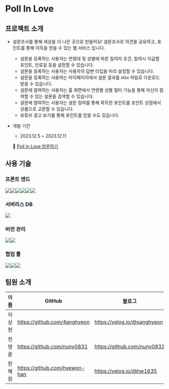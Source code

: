 # Poll In Love
## 프로젝트 소개
- 설문조사를 통해 세상을 더 나은 곳으로 만들어요! 설문조사로 의견을 공유하고, 포인트를 통해 이득을 얻을 수 있는 웹 서비스 입니다.
  - 설문을 등록하는 사용자는 연령대 및 성별에 따른 참여자 조건, 참여시 지급할 포인트, 만료일 등을 설정할 수 있습니다.
  - 설문을 등록하는 사용자는 사용자의 답변 타입을 미리 설정할 수 있습니다.
  - 설문을 등록하는 사용하는 마이페이지에서 설문 결과를 xlsx 파일로 다운로드 받을 수 있습니다.
  - 설문에 참여하는 사용자는 홈 화면에서 연령별 성별 필터 기능을 통해 자신이 참여할 수 있는 설문을 검색할 수 있습니다.
  - 설문에 참여하는 사용자는 설문 참여를 통해 획득한 포인트를 포인트 상점에서 상품으로 교환할 수 있습니다.
  - 유튜브 광고 보기를 통해 포인트를 얻을 수도 있습니다.
- 개발 기간
  - 2023.12.5 ~ 2023.12.11

  💌 [Poll In Love 방문하기](https://poll-in-love.vercel.app/)

## 사용 기술
### 프론트 엔드
<img src="https://img.shields.io/badge/HTML5-E34F26?style=for-the-badge&logo=html5&logoColor=white"><img src="https://img.shields.io/badge/CSS3-1572B6?style=for-the-badge&logo=css3&logoColor=white"><img src="https://img.shields.io/badge/JavaScript-323330?style=for-the-badge&logo=javascript&logoColor=F7DF1E"><img src="https://img.shields.io/badge/React-20232A?style=for-the-badge&logo=react&logoColor=61DAFB"><img src="https://img.shields.io/badge/Redux-593D88?style=for-the-badge&logo=redux&logoColor=white"><img src="https://img.shields.io/badge/React_Query-FF4154?style=for-the-badge&logo=React_Query&logoColor=white">

### 서버리스 DB
<img src="https://img.shields.io/badge/firebase-ffca28?style=for-the-badge&logo=firebase&logoColor=black">

### 버전 관리
<img src="https://img.shields.io/badge/GitHub-100000?style=for-the-badge&logo=github&logoColor=white"><img src="https://img.shields.io/badge/GIT-E44C30?style=for-the-badge&logo=git&logoColor=white">

### 협업 툴

<img src="https://img.shields.io/badge/Figma-F24E1E?style=for-the-badge&logo=figma&logoColor=white"><img src="https://img.shields.io/badge/Slack-4A154B?style=for-the-badge&logo=slack&logoColor=white"><img src="https://img.shields.io/badge/notion-000000?style=for-the-badge&logo=notion&logoColor=white">

## 팀원 소개
| 이름  | GitHub | 블로그 | 
|:---:|--------------|------|
| 이상현  | https://github.com/4anghyeon | https://velog.io/@sanghyeon | 
| 천영륜  | https://github.com/nuny0831 | https://github.com/nuny0831 |    
| 한혜원  | https://github.com/hyewon-han | https://velog.io/@hw1635 | 
